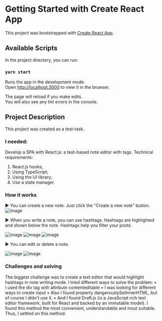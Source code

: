# Getting Started with Create React App

This project was bootstrapped with [Create React App](https://github.com/facebook/create-react-app).

## Available Scripts

In the project directory, you can run:

### `yarn start`

Runs the app in the development mode.\
Open [http://localhost:3000](http://localhost:3000) to view it in the browser.

The page will reload if you make edits.\
You will also see any lint errors in the console.

## Project Description
This project was created as a test-task. 

### I needed:
Develop a SPA with React.js: a text-based note editor with tags.
Technical requirements:
1. React.js hooks;
2. Using TypeScript;
3. Using the UI library;
4. Use a state manager.

### How it works 
► You can create a new note. Just click the "Create a new note" button.
![image](https://github.com/Kkuuttii/notejs/assets/90791743/65450232-eb20-4c33-8f60-c3000c4f533a)

► When you write a note, you can use hashtags. Hashtags are highlighted and shown below the note.
Hashtags help you filter your posts.

![image](https://github.com/Kkuuttii/notejs/assets/90791743/6ff3793c-8ed1-4f82-9d10-8594e0a957e5)
![image](https://github.com/Kkuuttii/notejs/assets/90791743/1f082cbe-3361-4a5f-bc52-06be44ac6999)
![image](https://github.com/Kkuuttii/notejs/assets/90791743/e7ed1a72-2ac0-4ca1-8fbd-1abf8655f73f)


► You can edit or delete a note.

![image](https://github.com/Kkuuttii/notejs/assets/90791743/9296b0ed-5d86-4162-a704-dfaeefa6eb30)
![image](https://github.com/Kkuuttii/notejs/assets/90791743/e407fd24-391e-445e-82ed-1cb477f93994)


### Challenges and solving
The biggest challenge was to create a text editor that would highlight hashtags in note writing mode. 
I tried different ways to solve the problem:
• I used the div tag with attribute contenteditable 
• I was looking for different ways to create input
• Also I found property dangerouslySetInnerHTML, but of course I didn't use it.
• And I found Draft.js (is a JavaScript rich text editor framework, built for React and backed by an immutable model). I found this method the most convenient, understandable and most suitable. Thus, I settled on this method.

